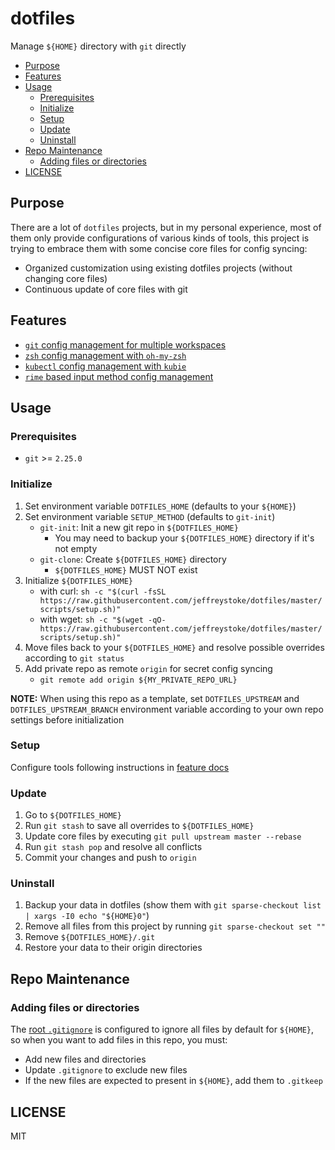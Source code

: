 # dotfiles

Manage `${HOME}` directory with `git` directly

- [Purpose](#purpose)
- [Features](#features)
- [Usage](#usage)
  - [Prerequisites](#prerequisites)
  - [Initialize](#initialize)
  - [Setup](#setup)
  - [Update](#update)
  - [Uninstall](#uninstall)
- [Repo Maintenance](#repo-maintenance)
  - [Adding files or directories](#adding-files-or-directories)
- [LICENSE](#license)

## Purpose

There are a lot of `dotfiles` projects, but in my personal experience, most of them only provide configurations of various kinds of tools, this project is trying to embrace them with some concise core files for config syncing:

- Organized customization using existing dotfiles projects (without changing core files)
- Continuous update of core files with git

## Features

- [`git` config management for multiple workspaces](./docs/git.md)
- [`zsh` config management with `oh-my-zsh`](./docs/zsh.md)
- [`kubectl` config management with `kubie`](./docs/kubectl.md)
- [`rime` based input method config management](./docs/rime.md)

## Usage

### Prerequisites

- `git` >= `2.25.0`

### Initialize

1. Set environment variable `DOTFILES_HOME` (defaults to your `${HOME}`)
2. Set environment variable `SETUP_METHOD` (defaults to `git-init`)
   - `git-init`: Init a new git repo in `${DOTFILES_HOME}`
     - You may need to backup your `${DOTFILES_HOME}` directory if it's not empty
   - `git-clone`: Create `${DOTFILES_HOME}` directory
     - `${DOTFILES_HOME}` MUST NOT exist
3. Initialize `${DOTFILES_HOME}`
    - with curl: `sh -c "$(curl -fsSL https://raw.githubusercontent.com/jeffreystoke/dotfiles/master/scripts/setup.sh)"`
    - with wget: `sh -c "$(wget -qO- https://raw.githubusercontent.com/jeffreystoke/dotfiles/master/scripts/setup.sh)"`
4. Move files back to your `${DOTFILES_HOME}` and resolve possible overrides according to `git status`
5. Add private repo as remote `origin` for secret config syncing
   - `git remote add origin ${MY_PRIVATE_REPO_URL}`

__NOTE:__ When using this repo as a template, set `DOTFILES_UPSTREAM` and `DOTFILES_UPSTREAM_BRANCH` environment variable according to your own repo settings before initialization

### Setup

Configure tools following instructions in [feature docs](#features)

### Update

1. Go to `${DOTFILES_HOME}`
2. Run `git stash` to save all overrides to `${DOTFILES_HOME}`
3. Update core files by executing `git pull upstream master --rebase`
4. Run `git stash pop` and resolve all conflicts
5. Commit your changes and push to `origin`

### Uninstall

1. Backup your data in dotfiles (show them with `git sparse-checkout list | xargs -I0 echo "${HOME}0"`)
1. Remove all files from this project by running `git sparse-checkout set ""`
1. Remove `${DOTFILES_HOME}/.git`
1. Restore your data to their origin directories

## Repo Maintenance

### Adding files or directories

The [root `.gitignore`](./.gitignore) is configured to ignore all files by default for `${HOME}`, so when you want to add files in this repo, you must:

- Add new files and directories
- Update `.gitignore` to exclude new files
- If the new files are expected to present in `${HOME}`, add them to `.gitkeep`

## LICENSE

MIT
